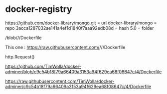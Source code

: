 # docker-registry
https://github.com/docker-library/mongo.git = url
docker-library/mongo = repo
3acca1287032ae141a4ef1d1840f7aaa92edb08d = hash
5.0 = folder

<url>/blob/<hash>/<folder>/Dockerfile

This one :   https://raw.githubusercontent.com/<repo>/<hash>/<folder>/Dockerfile

http.Request()

https://github.com/TimWolla/docker-adminer/blob/c9c54b18f79a66409a3153a94f629ea68f08647c/4/Dockerfile

https://raw.githubusercontent.com/TimWolla/docker-adminer/c9c54b18f79a66409a3153a94f629ea68f08647c/4/Dockerfile